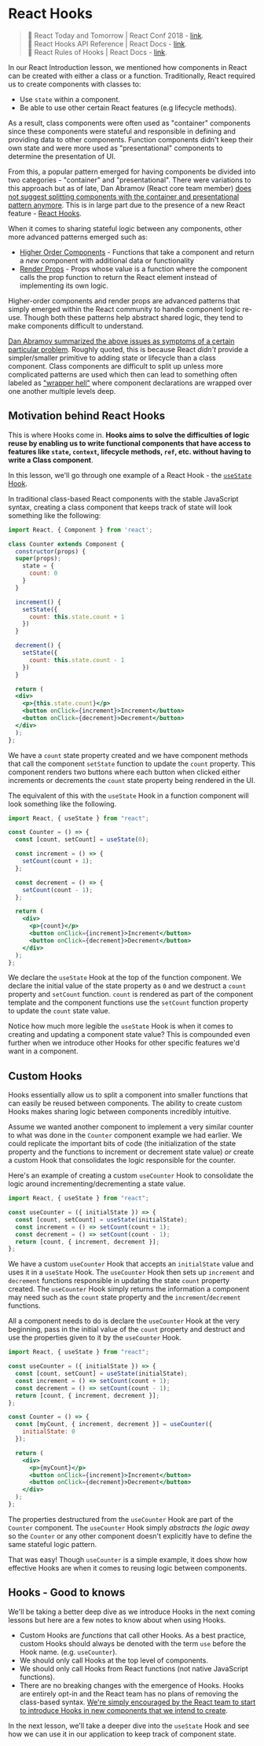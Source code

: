 # React Hooks

> 🎥 React Today and Tomorrow | React Conf 2018 - [link](https://www.youtube.com/watch?v=dpw9EHDh2bM).<br/>
> 📖 React Hooks API Reference | React Docs - [link](https://reactjs.org/docs/hooks-reference.html).<br />
> 📖 React Rules of Hooks | React Docs - [link](https://reactjs.org/docs/hooks-rules.html).

In our React Introduction lesson, we mentioned how components in React can be created with either a class or a function. Traditionally, React required us to create components with classes to:

- Use `state` within a component.
- Be able to use other certain React features (e.g lifecycle methods).

As a result, class components were often used as "container" components since these components were stateful and responsible in defining and providing data to other components. Function components didn't keep their own state and were more used as "presentational" components to determine the presentation of UI.

From this, a popular pattern emerged for having components be divided into two categories - "container" and "presentational". There were variations to this approach but as of late, Dan Abramov (React core team member) [does not suggest splitting components with the container and presentational pattern anymore](https://medium.com/@dan_abramov/smart-and-dumb-components-7ca2f9a7c7d0). This is in large part due to the presence of a new React feature - [React Hooks](https://reactjs.org/docs/hooks-intro.html).

When it comes to sharing stateful logic between any components, other more advanced patterns emerged such as:

- [Higher Order Components](https://reactjs.org/docs/higher-order-components.html) - Functions that take a component and return a _new_ component with additional data or functionality
- [Render Props](https://reactjs.org/docs/render-props.html) - Props whose value is a function where the component calls the prop function to return the React element instead of implementing its own logic.

Higher-order components and render props are advanced patterns that simply emerged within the React community to handle component logic re-use. Though both these patterns help abstract shared logic, they tend to make components difficult to understand.

[Dan Abramov summarized the above issues as symptoms of a certain particular problem](https://youtu.be/dpw9EHDh2bM?t=762). Roughly quoted, this is because React _didn't_ provide a simpler/smaller primitive to adding state or lifecycle than a class component. Class components are difficult to split up unless more complicated patterns are used which then can lead to something often labeled as ["wrapper hell"](https://reactjs.org/docs/hooks-intro.html#its-hard-to-reuse-stateful-logic-between-components) where component declarations are wrapped over one another multiple levels deep.

## Motivation behind React Hooks

This is where Hooks come in. **Hooks aims to solve the difficulties of logic reuse by enabling us to write functional components that have access to features like `state`, `context`, lifecycle methods, `ref`, etc. without having to write a Class component**.

In this lesson, we'll go through one example of a React Hook - the [`useState` Hook](https://reactjs.org/docs/hooks-state.html).

In traditional class-based React components with the stable JavaScript syntax, creating a class component that keeps track of state will look something like the following:

```jsx
import React, { Component } from 'react';

class Counter extends Component {
  constructor(props) {
  super(props);
    state = {
      count: 0
    }
  }

  increment() {
    setState({
      count: this.state.count + 1
    })
  }

  decrement() {
    setState({
      count: this.state.count - 1
    })
  }

  return (
  <div>
    <p>{this.state.count}</p>
    <button onClick={increment}>Increment</button>
    <button onClick={decrement}>Decrement</button>
  </div>
  );
};
```

We have a `count` state property created and we have component methods that call the component `setState` function to update the `count` property. This component renders two buttons where each button when clicked either increments or decrements the `count` state property being rendered in the UI.

The equivalent of this with the `useState` Hook in a function component will look something like the following.

```jsx
import React, { useState } from "react";

const Counter = () => {
  const [count, setCount] = useState(0);

  const increment = () => {
    setCount(count + 1);
  };

  const decrement = () => {
    setCount(count - 1);
  };

  return (
    <div>
      <p>{count}</p>
      <button onClick={increment}>Increment</button>
      <button onClick={decrement}>Decrement</button>
    </div>
  );
};
```

We declare the `useState` Hook at the top of the function component. We declare the initial value of the state property as `0` and we destruct a `count` property and `setCount` function. `count` is rendered as part of the component template and the component functions use the `setCount` function property to update the `count` state value.

Notice how much more legible the `useState` Hook is when it comes to creating and updating a component state value? This is compounded even further when we introduce other Hooks for other specific features we'd want in a component.

## Custom Hooks

Hooks essentially allow us to split a component into smaller functions that can easily be reused between components. The ability to create custom Hooks makes sharing logic between components incredibly intuitive.

Assume we wanted another component to implement a very similar counter to what was done in the `Counter` component example we had earlier. We could replicate the important bits of code (the initialization of the state property and the functions to increment or decrement state value) _or_ create a custom Hook that consolidates the logic responsible for the counter.

Here's an example of creating a custom `useCounter` Hook to consolidate the logic around incrementing/decrementing a state value.

```jsx
import React, { useState } from "react";

const useCounter = ({ initialState }) => {
  const [count, setCount] = useState(initialState);
  const increment = () => setCount(count + 1);
  const decrement = () => setCount(count - 1);
  return [count, { increment, decrement }];
};
```

We have a custom `useCounter` Hook that accepts an `initialState` value and uses it in a `useState` Hook. The `useCounter` Hook then sets up `increment` and `decrement` functions responsible in updating the state `count` property created. The `useCounter` Hook simply returns the information a component may need such as the `count` state property and the `increment`/`decrement` functions.

All a component needs to do is declare the `useCounter` Hook at the very beginning, pass in the initial value of the `count` property and destruct and use the properties given to it by the `useCounter` Hook.

```jsx
import React, { useState } from "react";

const useCounter = ({ initialState }) => {
  const [count, setCount] = useState(initialState);
  const increment = () => setCount(count + 1);
  const decrement = () => setCount(count - 1);
  return [count, { increment, decrement }];
};

const Counter = () => {
  const [myCount, { increment, decrement }] = useCounter({
    initialState: 0
  });

  return (
    <div>
      <p>{myCount}</p>
      <button onClick={increment}>Increment</button>
      <button onClick={decrement}>Decrement</button>
    </div>
  );
};
```

The properties destructured from the `useCounter` Hook are part of the `Counter` component. The `useCounter` Hook simply _abstracts the logic away_ so the `Counter` or any other component doesn't explicitly have to define the same stateful logic pattern.

That was easy! Though `useCounter` is a simple example, it does show how effective Hooks are when it comes to reusing logic between components.

## Hooks - Good to knows

We'll be taking a better deep dive as we introduce Hooks in the next coming lessons but here are a few notes to know about when using Hooks.

- Custom Hooks are _functions_ that call other Hooks. As a best practice, custom Hooks should always be denoted with the term `use` before the Hook name. (e.g. `useCounter`).
- We should only call Hooks at the top level of components.
- We should only call Hooks from React functions (not native JavaScript functions).
- There are no breaking changes with the emergence of Hooks. Hooks are entirely opt-in and the React team has no plans of removing the class-based syntax. [We're simply encouraged by the React team to start to introduce Hooks in new components that we intend to create](https://reactjs.org/docs/hooks-intro.html#gradual-adoption-strategy).

In the next lesson, we'll take a deeper dive into the `useState` Hook and see how we can use it in our application to keep track of component state.
